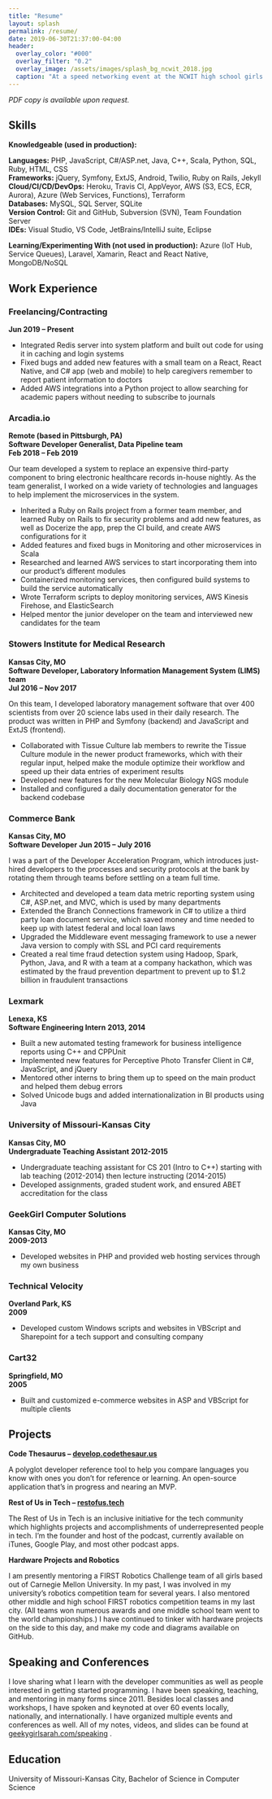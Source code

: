 ```yaml
---
title: "Resume"
layout: splash
permalink: /resume/
date: 2019-06-30T21:37:00-04:00
header:
  overlay_color: "#000"
  overlay_filter: "0.2"
  overlay_image: /assets/images/splash_bg_ncwit_2018.jpg
  caption: "At a speed networking event at the NCWIT high school girls in computing awards ceremony in 2018"
---
```


_PDF copy is available upon request._

## Skills

**Knowledgeable (used in production):**

**Languages:** 	PHP, JavaScript, C#/ASP.net, Java, C++, Scala, Python, SQL, Ruby, HTML, CSS<br />
**Frameworks:**  jQuery, Symfony, ExtJS, Android, Twilio, Ruby on Rails, Jekyll<br />
**Cloud/CI/CD/DevOps:**  Heroku, Travis CI, AppVeyor, AWS (S3, ECS, ECR, Aurora), Azure (Web Services, Functions), Terraform <br />
**Databases:** 	MySQL, SQL Server, SQLite<br />
**Version Control:**  Git and GitHub, Subversion (SVN), Team Foundation Server<br />
**IDEs:**  Visual Studio, VS Code, JetBrains/IntelliJ suite, Eclipse<br />

**Learning/Experimenting With (not used in production):**
Azure (IoT Hub, Service Queues), Laravel, Xamarin, React and React Native, MongoDB/NoSQL

## Work Experience

### Freelancing/Contracting
**Jun 2019 – Present**<br />

* Integrated Redis server into system platform and built out code for using it in caching and login systems
* Fixed bugs and added new features with a small team on a React, React Native, and C# app (web and mobile) to help caregivers remember to report patient information to doctors
* Added AWS integrations into a Python project to allow searching for academic papers without needing to subscribe to journals

### Arcadia.io
**Remote (based in Pittsburgh, PA)**<br />
**Software Developer Generalist, Data Pipeline team**<br />
**Feb 2018 – Feb 2019**<br />

Our team developed a system to replace an expensive third-party component to bring electronic healthcare records in-house nightly. As the team generalist, I worked on a wide variety of technologies and languages to help implement the microservices in the system.
* Inherited a Ruby on Rails project from a former team member, and learned Ruby on Rails to fix security problems and add new features, as well as Docerize the app, prep the CI build, and create AWS configurations for it
* Added features and fixed bugs in Monitoring and other microservices in Scala
* Researched and learned AWS services to start incorporating them into our product’s different modules
* Containerized monitoring services, then configured build systems to build the service automatically
* Wrote Terraform scripts to deploy monitoring services, AWS Kinesis Firehose, and ElasticSearch
* Helped mentor the junior developer on the team and interviewed new candidates for the team


### Stowers Institute for Medical Research
**Kansas City, MO**<br />
**Software Developer, Laboratory Information Management System (LIMS) team**<br />
**Jul 2016 – Nov 2017**<br />

On this team, I developed laboratory management software that over 400 scientists from over 20 science labs used in their daily research. The product was written in PHP and Symfony (backend) and JavaScript and ExtJS (frontend).
* Collaborated with Tissue Culture lab members to rewrite the Tissue Culture module in the newer product frameworks, which with their regular input, helped make the module optimize their workflow and speed up their data entries of experiment results
* Developed new features for the new Molecular Biology NGS module
* Installed and configured a daily documentation generator for the backend codebase


### Commerce Bank
**Kansas City, MO**<br />
**Software Developer**
**Jun 2015 – July 2016**<br />

I was a part of the Developer Acceleration Program, which introduces just-hired developers to the processes and security protocols at the bank by rotating them through teams before settling on a team full time.
* Architected and developed a team data metric reporting system using C#, ASP.net, and MVC, which is used by many departments
* Extended the Branch Connections framework in C# to utilize a third party loan document service, which saved money and time needed to keep up with latest federal and local loan laws
* Upgraded the Middleware event messaging framework to use a newer Java version to comply with SSL and PCI card requirements
* Created a real time fraud detection system using Hadoop, Spark, Python, Java, and R with a team at a company hackathon, which was estimated by the fraud prevention department to prevent up to $1.2 billion in fraudulent transactions


### Lexmark
**Lenexa, KS**<br />
**Software Engineering Intern**
**2013, 2014**<br />
* Built a new automated testing framework for business intelligence reports using C++ and CPPUnit
* Implemented new features for Perceptive Photo Transfer Client in C#, JavaScript, and jQuery
* Mentored other interns to bring them up to speed on the main product and helped them debug errors
* Solved Unicode bugs and added internationalization in BI products using Java


### University of Missouri-Kansas City
**Kansas City, MO**<br />
**Undergraduate Teaching Assistant**
**2012-2015**<br />
* Undergraduate teaching assistant for CS 201 (Intro to C++) starting with lab teaching (2012-2014) then lecture instructing (2014-2015)
* Developed assignments, graded student work, and ensured ABET accreditation for the class

### GeekGirl Computer Solutions
**Kansas City, MO**<br />
**2009-2013**<br />
* Developed websites in PHP and provided web hosting services through my own business

### Technical Velocity
**Overland Park, KS**<br />
**2009**<br />
* Developed custom Windows scripts and websites in VBScript and Sharepoint for a tech support and consulting company

### Cart32
**Springfield, MO**<br />
**2005**<br />
* Built and customized e-commerce websites in ASP and VBScript for multiple clients


## Projects

**Code Thesaurus – [develop.codethesaur.us](https://develop.codethesaur.us)**

A polyglot developer reference tool to help you compare languages you know with ones you don’t for reference or learning. An open-source application that’s in progress and nearing an MVP.

**Rest of Us in Tech – [restofus.tech](https://restofus.tech)**

The Rest of Us in Tech is an inclusive initiative for the tech community which highlights projects and accomplishments of underrepresented people in tech. I’m the founder and host of the podcast, currently available on iTunes, Google Play, and most other podcast apps.

**Hardware Projects and Robotics**

I am presently mentoring a FIRST Robotics Challenge team of all girls based out of Carnegie Mellon University. In my past, I was involved in my university’s robotics competition team for several years. I also mentored other middle and high school FIRST robotics competition teams in my last city. (All teams won numerous awards and one middle school team went to the world championships.) I have continued to tinker with hardware projects on the side to this day, and make my code and diagrams available on GitHub.

## Speaking and Conferences

I love sharing what I learn with the developer communities as well as people interested in getting started programming. I have been speaking, teaching, and mentoring in many forms since 2011. Besides local classes and workshops, I have spoken and keynoted at over 60 events locally, nationally, and internationally. I have organized multiple events and conferences as well. All of my notes, videos, and slides can be found at [geekygirlsarah.com/speaking](/speaking) .

## Education
University of Missouri-Kansas City, Bachelor of Science in Computer Science
